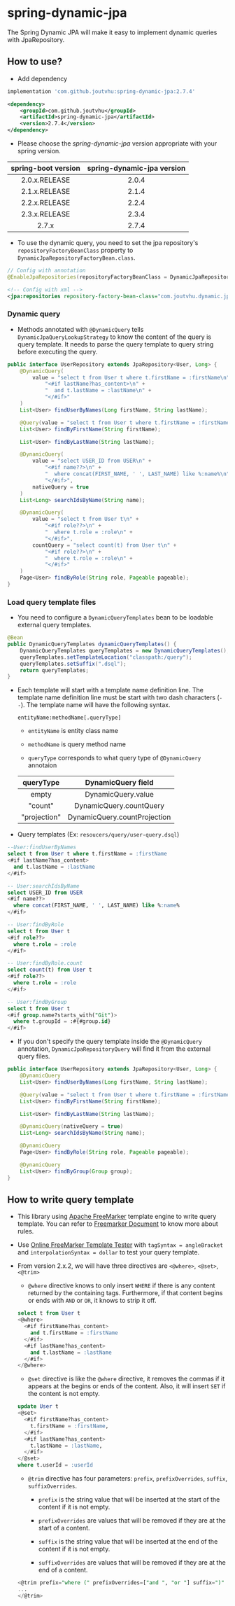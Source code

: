 # spring-dynamic-jpa

The Spring Dynamic JPA will make it easy to implement dynamic queries with JpaRepository.

## How to use?

- Add dependency

```groovy
implementation 'com.github.joutvhu:spring-dynamic-jpa:2.7.4'
```

```xml
<dependency>
    <groupId>com.github.joutvhu</groupId>
    <artifactId>spring-dynamic-jpa</artifactId>
    <version>2.7.4</version>
</dependency>
```

- Please choose the _spring-dynamic-jpa_ version appropriate with your spring version.

| spring-boot version | spring-dynamic-jpa version |
|:----------:|:-------------:|
| 2.0.x.RELEASE | 2.0.4 |
| 2.1.x.RELEASE | 2.1.4 |
| 2.2.x.RELEASE | 2.2.4 |
| 2.3.x.RELEASE | 2.3.4 |
| 2.7.x | 2.7.4 |

- To use the dynamic query, you need to set the jpa repository's `repositoryFactoryBeanClass` property to `DynamicJpaRepositoryFactoryBean.class`.

```java
// Config with annotation
@EnableJpaRepositories(repositoryFactoryBeanClass = DynamicJpaRepositoryFactoryBean.class)
```

```xml
<!-- Config with xml -->
<jpa:repositories repository-factory-bean-class="com.joutvhu.dynamic.jpa.support.DynamicJpaRepositoryFactoryBean"/>
```

### Dynamic query

- Methods annotated with `@DynamicQuery` tells `DynamicJpaQueryLookupStrategy` to know the content of the query is query template. It needs to parse the query template to query string before executing the query.

```java
public interface UserRepository extends JpaRepository<User, Long> {
    @DynamicQuery(
        value = "select t from User t where t.firstName = :firstName\n" +
            "<#if lastName?has_content>\n" +
            "  and t.lastName = :lastName\n" +
            "</#if>"
    )
    List<User> findUserByNames(Long firstName, String lastName);

    @Query(value = "select t from User t where t.firstName = :firstName")
    List<User> findByFirstName(String firstName);

    List<User> findByLastName(String lastName);

    @DynamicQuery(
        value = "select USER_ID from USER\n" +
            "<#if name??>\n" +
            "  where concat(FIRST_NAME, ' ', LAST_NAME) like %:name%\n" +
            "</#if>",
        nativeQuery = true
    )
    List<Long> searchIdsByName(String name);

    @DynamicQuery(
        value = "select t from User t\n" +
            "<#if role??>\n" +
            "  where t.role = :role\n" +
            "</#if>",
        countQuery = "select count(t) from User t\n" +
            "<#if role??>\n" +
            "  where t.role = :role\n" +
            "</#if>"
    )
    Page<User> findByRole(String role, Pageable pageable);
}
```

### Load query template files

- You need to configure a `DynamicQueryTemplates` bean to be loadable external query templates.

```java
@Bean
public DynamicQueryTemplates dynamicQueryTemplates() {
    DynamicQueryTemplates queryTemplates = new DynamicQueryTemplates();
    queryTemplates.setTemplateLocation("classpath:/query");
    queryTemplates.setSuffix(".dsql");
    return queryTemplates;
}
```

- Each template will start with a template name definition line. The template name definition line must be start with two dash characters (`--`). The template name will have the following syntax.
  
  ```
  entityName:methodName[.queryType]
  ```

  - `entityName` is entity class name
  
  - `methodName` is query method name
  
  - `queryType`  corresponds to what query type of `@DynamicQuery` annotaion
    
  | queryType | DynamicQuery field |
  |:----------:|:-------------:|
  | empty |  DynamicQuery.value |
  | "count" |  DynamicQuery.countQuery |
  | "projection" |  DynamicQuery.countProjection |

- Query templates (Ex: `resoucers/query/user-query.dsql`) 

```sql
--User:findUserByNames
select t from User t where t.firstName = :firstName
<#if lastName?has_content>
  and t.lastName = :lastName
</#if>

-- User:searchIdsByName
select USER_ID from USER
<#if name??>
  where concat(FIRST_NAME, ' ', LAST_NAME) like %:name%
</#if>

-- User:findByRole
select t from User t
<#if role??>
  where t.role = :role
</#if>

-- User:findByRole.count
select count(t) from User t
<#if role??>
  where t.role = :role
</#if>

-- User:findByGroup
select t from User t
<#if group.name?starts_with("Git")>
  where t.groupId = :#{#group.id}
</#if>
```

- If you don't specify the query template inside the `@DynamicQuery` annotation, `DynamicJpaRepositoryQuery` will find it from the external query files.

```java
public interface UserRepository extends JpaRepository<User, Long> {
    @DynamicQuery
    List<User> findUserByNames(Long firstName, String lastName);

    @Query(value = "select t from User t where t.firstName = :firstName")
    List<User> findByFirstName(String firstName);

    List<User> findByLastName(String lastName);

    @DynamicQuery(nativeQuery = true)
    List<Long> searchIdsByName(String name);

    @DynamicQuery
    Page<User> findByRole(String role, Pageable pageable);

    @DynamicQuery
    List<User> findByGroup(Group group);
}
```

## How to write query template

- This library using [Apache FreeMarker](https://freemarker.apache.org) template engine to write query template. You can refer to [Freemarker Document](https://freemarker.apache.org/docs/index.html) to know more about rules.

- Use [Online FreeMarker Template Tester](https://try.freemarker.apache.org) with `tagSyntax = angleBracket` and `interpolationSyntax = dollar` to test your query template.

- From version 2.x.2, we will have three directives are `<@where>`, `<@set>`, `<@trim>`

  - `@where` directive knows to only insert `WHERE` if there is any content returned by the containing tags. Furthermore, if that content begins or ends with `AND` or `OR`, it knows to strip it off.

  ```sql
  select t from User t
  <@where>
    <#if firstName?has_content>
      and t.firstName = :firstName
    </#if>
    <#if lastName?has_content>
      and t.lastName = :lastName
    </#if>
  </@where>
  ```

  - `@set` directive is like the `@where` directive, it removes the commas if it appears at the begins or ends of the content. Also, it will insert `SET` if the content is not empty.

  ```sql
  update User t
  <@set>
    <#if firstName?has_content>
      t.firstName = :firstName,
    </#if>
    <#if lastName?has_content>
      t.lastName = :lastName,
    </#if>
  </@set>
  where t.userId = :userId
  ```

  - `@trim` directive has four parameters: `prefix`, `prefixOverrides`, `suffix`, `suffixOverrides`.
    
    - `prefix` is the string value that will be inserted at the start of the content if it is not empty.
    
    - `prefixOverrides` are values that will be removed if they are at the start of a content.
    
    - `suffix` is the string value that will be inserted at the end of the content if it is not empty.
    
    - `suffixOverrides` are values that will be removed if they are at the end of a content.
    
  ```sql
  <@trim prefix="where (" prefixOverrides=["and ", "or "] suffix=")" suffixOverrides=[" and", " or"]>
  ...
  </@trim>
  ```
